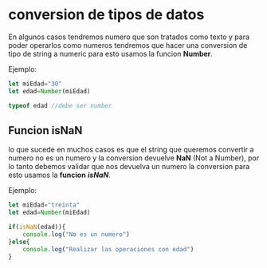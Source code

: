 # conversion de tipos de datos

En algunos casos tendremos numero que son tratados como texto y para poder operarlos como numeros tendremos que hacer una conversion de tipo de string a numeric para esto usamos la funcion **Number**.

Ejemplo:

```js
let miEdad="30"
let edad=Number(miEdad)

typeof edad //debe ser number
```
## Funcion isNaN

lo que sucede en muchos casos es que el string que queremos convertir a numero no es un numero y la conversion devuelve **NaN** (Not a Number), por lo tanto debemos validar que nos devuelva un numero la conversion para esto usamos la **funcion** ***isNaN***.

Ejemplo:

```js
let miEdad="treinta"
let edad=Number(miEdad)

if(isNaN(edad)){
    console.log("No es un numero")
}else{
    console.log("Realizar las operaciones con edad")
}
```
